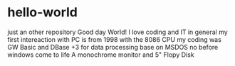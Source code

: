 # hello-world
just an other repository
Good day World!
I love coding and IT in general
my first intereaction with PC is from 1998 with the 8086 CPU
my coding was GW Basic and DBase +3 for data processing base on MSDOS no before windows come to life
A monochrome monitor and 5" Flopy Disk

